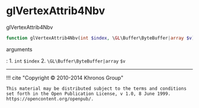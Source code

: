 # glVertexAttrib4Nbv
glVertexAttrib4Nbv

```php
function glVertexAttrib4Nbv(int $index, \GL\Buffer\ByteBuffer|array $v) : void
```

arguments

:    1. `int` `$index` 
    2. `\GL\Buffer\ByteBuffer|array` `$v` 

---
     

!!! cite "Copyright © 2010-2014 Khronos Group"

    This material may be distributed subject to the terms and conditions set forth in the Open Publication License, v 1.0, 8 June 1999. https://opencontent.org/openpub/.